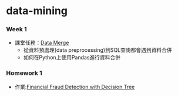 # data-mining

### Week 1

* 課堂任務：[Data Merge](https://github.com/07571026/data-mining/blob/master/Week1/data%20merge.ipynb)
  * 從資料預處理(data preprocessing)到SQL查詢都會遇到資料合併
  * 如何在Python上使用Pandas進行資料合併

### Homework 1
* 作業:[Financial Fraud Detection with Decision Tree]()
